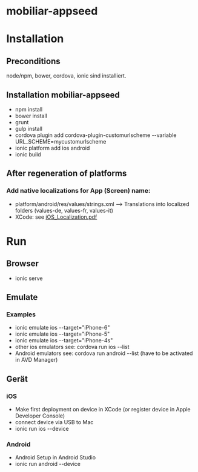 # mobiliar-appseed
# Installation

## Preconditions
node/npm, bower, cordova, ionic sind installiert.

## Installation mobiliar-appseed
* npm install
* bower install
* grunt
* gulp install
* cordova plugin add cordova-plugin-customurlscheme --variable URL_SCHEME=mycustomurlscheme
* ionic platform add ios android
* ionic build

## After regeneration of platforms
### Add native localizations for App (Screen) name:
* platform/android/res/values/strings.xml --> Translations into localized folders (values-de, values-fr, values-it)
* XCode: see [iOS_Localization.pdf](docs/iOS_Localization.pdf)

# Run
## Browser
* ionic serve

## Emulate
### Examples
* ionic emulate ios --target="iPhone-6"
* ionic emulate ios --target="iPhone-5"
* ionic emulate ios --target="iPhone-4s"
* other ios emulators see: cordova run ios --list
* Android emulators see: cordova run android --list (have to be activated in AVD Manager)


## Gerät
### iOS
* Make first deployment on device in XCode (or register device in Apple Developer Console)
* connect device via USB to Mac
* ionic run ios --device
### Android
* Android Setup in Android Studio
* ionic run android --device
